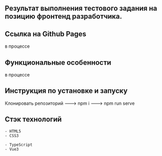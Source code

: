 ## Результат выполнения тестового задания на позицию фронтенд разработчика.

## Ссылка на Github Pages

в процессе

## Функциональные особенности

в процессе

## Инструкция по установке и запуску

Клонировать репозиторий ---> npm i ---> npm run serve

## Стэк технологий

```
- HTML5
- CSS3
```

```JS
- TypeScript
- Vue3
```

